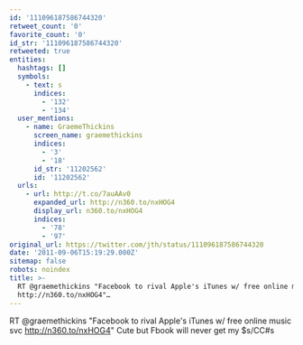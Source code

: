 ```yaml
---
id: '111096187586744320'
retweet_count: '0'
favorite_count: '0'
id_str: '111096187586744320'
retweeted: true
entities:
  hashtags: []
  symbols:
    - text: s
      indices:
        - '132'
        - '134'
  user_mentions:
    - name: GraemeThickins
      screen_name: graemethickins
      indices:
        - '3'
        - '18'
      id_str: '11202562'
      id: '11202562'
  urls:
    - url: http://t.co/7auAAv0
      expanded_url: http://n360.to/nxHOG4
      display_url: n360.to/nxHOG4
      indices:
        - '78'
        - '97'
original_url: https://twitter.com/jth/status/111096187586744320
date: '2011-09-06T15:19:29.000Z'
sitemap: false
robots: noindex
title: >-
  RT @graemethickins "Facebook to rival Apple's iTunes w/ free online music svc
  http://n360.to/nxHOG4"…
---
```


RT @graemethickins "Facebook to rival Apple's iTunes w/ free online music svc http://n360.to/nxHOG4" Cute but Fbook will never get my $s/CC#s
